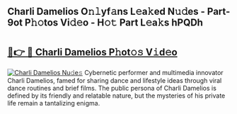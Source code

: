## Charli Damelios O𝚗𝚕yf𝚊ns L𝚎a𝚔ed N𝚞𝚍es - Part-9ot P𝚑𝚘tos Vi𝚍𝚎o - H𝚘𝚝 Part L𝚎a𝚔s hPQDh

# <h2><a href="http://kfbde38.oniu.top/?m=Charli+Damelios">🔗👉 🔴 Charli Damelios P𝚑ot𝚘𝚜 V𝚒d𝚎o</a></h2>

[![Charli Damelios Nu𝚍e𝚜](https://i.imgur.com/0qMVB7G.gif)](http://kfbde38.oniu.top/?m=Charli+Damelios)
Cybernetic performer and multimedia innovator Charli Damelios, famed for sharing dance and lifestyle ideas through viral dance routines and brief films. The public persona of Charli Damelios is defined by its friendly and relatable nature, but the mysteries of his private life remain a tantalizing enigma.  
